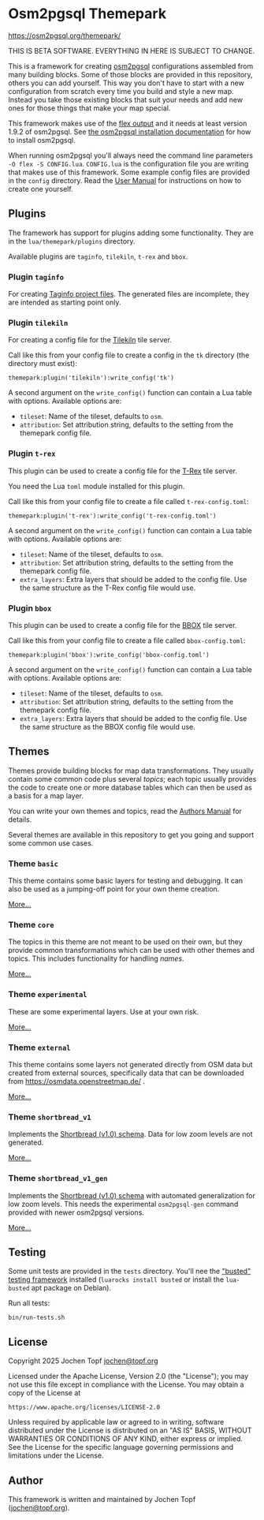 
# Osm2pgsql Themepark

https://osm2pgsql.org/themepark/

THIS IS BETA SOFTWARE. EVERYTHING IN HERE IS SUBJECT TO CHANGE.

This is a framework for creating [osm2pgsql](https://osm2pgsql.org/)
configurations assembled from many building blocks. Some of those blocks are
provided in this repository, others you can add yourself. This way you don't
have to start with a new configuration from scratch every time you build and
style a new map. Instead you take those existing blocks that suit your needs
and add new ones for those things that make your map special.

This framework makes use of the [flex
output](https://osm2pgsql.org/doc/manual.html#the-flex-output) and it needs at
least version 1.9.2 of osm2pgsql. See [the osm2pgsql installation
documentation](https://osm2pgsql.org/doc/install.html) for how to install
osm2pgsql.

When running osm2pgsql you'll always need the command line parameters `-O flex
-S CONFIG.lua`. `CONFIG.lua` is the configuration file you are writing that
makes use of this framework. Some example config files are provided in the
`config` directory. Read the [User
Manual](https://osm2pgsql.org/themepark/users-manual.html) for instructions on
how to create one yourself.

## Plugins

The framework has support for plugins adding some functionality. They are in
the `lua/themepark/plugins` directory.

Available plugins are `taginfo`, `tilekiln`, `t-rex` and `bbox`.

### Plugin `taginfo`

For creating [Taginfo project
files](https://wiki.openstreetmap.org/wiki/Taginfo/Projects). The generated
files are incomplete, they are intended as starting point only.

### Plugin `tilekiln`

For creating a config file for the
[Tilekiln](https://github.com/pnorman/tilekiln) tile server.

Call like this from your config file to create a config in the `tk` directory
(the directory must exist):

```
themepark:plugin('tilekiln'):write_config('tk')
```

A second argument on the `write_config()` function can contain a Lua table
with options. Available options are:

* `tileset`: Name of the tileset, defaults to `osm`.
* `attribution`: Set attribution string, defaults to the setting from the
  themepark config file.

### Plugin `t-rex`

This plugin can be used to create a config file for the
[T-Rex](https://t-rex.tileserver.ch/) tile server.

You need the Lua `toml` module installed for this plugin.

Call like this from your config file to create a file called
`t-rex-config.toml`:

```
themepark:plugin('t-rex'):write_config('t-rex-config.toml')
```

A second argument on the `write_config()` function can contain a Lua table
with options. Available options are:

* `tileset`: Name of the tileset, defaults to `osm`.
* `attribution`: Set attribution string, defaults to the setting from the
  themepark config file.
* `extra_layers`: Extra layers that should be added to the config file. Use
  the same structure as the T-Rex config file would use.

### Plugin `bbox`

This plugin can be used to create a config file for the
[BBOX](https://www.bbox.earth/) tile server.

Call like this from your config file to create a file called
`bbox-config.toml`:

```
themepark:plugin('bbox'):write_config('bbox-config.toml')
```

A second argument on the `write_config()` function can contain a Lua table
with options. Available options are:

* `tileset`: Name of the tileset, defaults to `osm`.
* `attribution`: Set attribution string, defaults to the setting from the
  themepark config file.
* `extra_layers`: Extra layers that should be added to the config file. Use
  the same structure as the BBOX config file would use.

## Themes

Themes provide building blocks for map data transformations. They usually
contain some common code plus several *topics*; each topic usually provides the
code to create one or more database tables which can then be used as a basis
for a map layer.

You can write your own themes and topics, read the [Authors
Manual](https://osm2pgsql.org/themepark/authors-manual.html) for details.

Several themes are available in this repository to get you going and support
some common use cases.

### Theme `basic`

This theme contains some basic layers for testing and debugging. It can
also be used as a jumping-off point for your own theme creation.

[More...](themes/basic/README.md)

### Theme `core`

The topics in this theme are not meant to be used on their own, but they
provide common transformations which can be used with other themes and
topics. This includes functionality for handling *names*.

[More...](themes/core/README.md)

### Theme `experimental`

These are some experimental layers. Use at your own risk.

[More...](themes/experimental/README.md)

### Theme `external`

This theme contains some layers not generated directly from OSM data but
created from external sources, specifically data that can be downloaded from
https://osmdata.openstreetmap.de/ .

[More...](themes/external/README.md)

### Theme `shortbread_v1`

Implements the [Shortbread (v1.0)
schema](https://shortbread-tiles.org/schema/1.0). Data for low zoom levels
are not generated.

[More...](themes/shortbread_v1/README.md)

### Theme `shortbread_v1_gen`

Implements the [Shortbread (v1.0)
schema](https://shortbread-tiles.org/schema/1.0) with automated
generalization for low zoom levels. This needs the experimental `osm2pgsql-gen`
command provided with newer osm2pgsql versions.

[More...](themes/shortbread_v1_gen/README.md)

## Testing

Some unit tests are provided in the `tests` directory. You'll nee the ["busted"
testing framework](https://lunarmodules.github.io/busted/) installed (`luarocks
install busted` or install the `lua-busted` apt package on Debian).

Run all tests:

```
bin/run-tests.sh
```

## License

Copyright 2025 Jochen Topf <jochen@topf.org>

Licensed under the Apache License, Version 2.0 (the "License");
you may not use this file except in compliance with the License.
You may obtain a copy of the License at

    https://www.apache.org/licenses/LICENSE-2.0

Unless required by applicable law or agreed to in writing, software
distributed under the License is distributed on an "AS IS" BASIS,
WITHOUT WARRANTIES OR CONDITIONS OF ANY KIND, either express or implied.
See the License for the specific language governing permissions and
limitations under the License.

## Author

This framework is written and maintained by Jochen Topf (jochen@topf.org).

